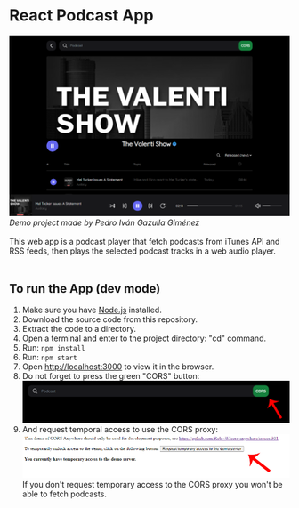 # React Podcast App
![Screenshot](react_podcast_player.png)
*Demo project made by Pedro Iván Gazulla Giménez*  
<br />
This web app is a podcast player that fetch podcasts from iTunes API and RSS feeds, then plays the selected podcast tracks in a web audio player.  
<br />
## To run the App (dev mode)
1. Make sure you have [Node.js](https://nodejs.org) installed.  
2. Download the source code from this repository.  
3. Extract the code to a directory.  
4. Open a terminal and enter to the project directory: "cd" command.  
5. Run: `npm install`
6. Run: `npm start`
7. Open [http://localhost:3000](http://localhost:3000) to view it in the browser.  
8. Do not forget to press the green "CORS" button:  
![Screenshot](click_cors_button.png)
9. And request temporal access to use the CORS proxy:
![Screenshot](request_temporary_access.png)  
If you don't request temporary access to the CORS proxy you won't be able to fetch podcasts.


